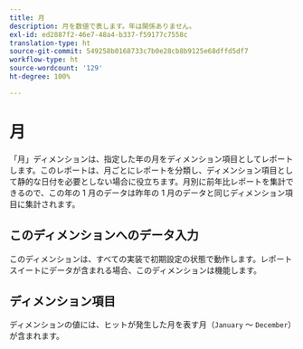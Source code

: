 ```yaml
---
title: 月
description: 月を数値で表します。年は関係ありません。
exl-id: ed2887f2-46e7-48a4-b337-f59177c7558c
translation-type: ht
source-git-commit: 549258b0168733c7b0e28cb8b9125e68dffd5df7
workflow-type: ht
source-wordcount: '129'
ht-degree: 100%

---
```


# 月

「月」ディメンションは、指定した年の月をディメンション項目としてレポートします。このレポートは、月ごとにレポートを分類し、ディメンション項目として静的な日付を必要としない場合に役立ちます。月別に前年比レポートを集計できるので、この年の 1 月のデータは昨年の 1 月のデータと同じディメンション項目に集計されます。

## このディメンションへのデータ入力

このディメンションは、すべての実装で初期設定の状態で動作します。レポートスイートにデータが含まれる場合、このディメンションは機能します。

## ディメンション項目

ディメンションの値には、ヒットが発生した月を表す月（`January` ～ `December`）が含まれます。
